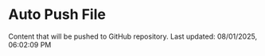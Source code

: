 # Auto Push File

Content that will be pushed to GitHub repository.
Last updated: 08/01/2025, 06:02:09 PM